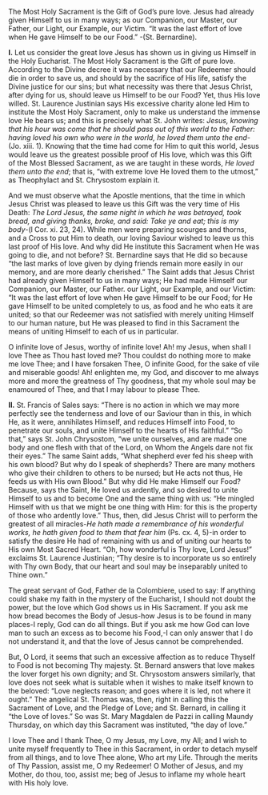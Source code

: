 
The Most Holy Sacrament is the Gift of God’s pure love. Jesus had already given Himself to us in many ways; as our Companion, our Master, our Father, our Light, our Example, our Victim. “It was the last effort of love when He gave Himself to be our Food.” -(St. Bernardine).

**I\.** Let us consider the great love Jesus has shown us in giving us Himself in the Holy Eucharist. The Most Holy Sacrament is the Gift of pure love. According to the Divine decree it was necessary that our Redeemer should die in order to save us, and should by the sacrifice of His life, satisfy the Divine justice for our sins; but what necessity was there that Jesus Christ, after dying for us, should leave us Himself to be our Food? Yet, thus His love willed. St. Laurence Justinian says His excessive charity alone led Him to institute the Most Holy Sacrament, only to make us understand the immense love He bears us; and this is precisely what St. John writes: _Jesus, knowing that his hour was come that he should pass out of this world to the Father: having loved his own who were in the world, he loved them unto the end_-(Jo. xiii. 1). Knowing that the time had come for Him to quit this world, Jesus would leave us the greatest possible proof of His love, which was this Gift of the Most Blessed Sacrament, as we are taught in these words, _He loved them unto the end_; that is, “with extreme love He loved them to the utmost,” as Theophylact and St. Chrysostom explain it.

And we must observe what the Apostle mentions, that the time in which Jesus Christ was pleased to leave us this Gift was the very time of His Death: _The Lord Jesus, the same night in which he was betrayed, took bread, and giving thanks, broke, and said: Take ye and eat; this is my body_-(l Cor. xi. 23, 24). While men were preparing scourges and thorns, and a Cross to put Him to death, our loving Saviour wished to leave us this last proof of His love. And why did He institute this Sacrament when He was going to die, and not before? St. Bernardine says that He did so because “the last marks of love given by dying friends remain more easily in our memory, and are more dearly cherished.” The Saint adds that Jesus Christ had already given Himself to us in many ways; He had made Himself our Companion, our Master, our Father. our Light, our Example, and our Victim: “It was the last effort of love when He gave Himself to be our Food; for He gave Himself to be united completely to us, as food and he who eats it are united; so that our Redeemer was not satisfied with merely uniting Himself to our human nature, but He was pleased to find in this Sacrament the means of uniting Himself to each of us in particular.

O infinite love of Jesus, worthy of infinite love! Ah! my Jesus, when shall I love Thee as Thou hast loved me? Thou couldst do nothing more to make me love Thee; and I have forsaken Thee, O infinite Good, for the sake of vile and miserable goods! Ah! enlighten me, my God, and discover to me always more and more the greatness of Thy goodness, that my whole soul may be enamoured of Thee, and that I may labour to please Thee.

**II\.** St. Francis of Sales says: “There is no action in which we may more perfectly see the tenderness and love of our Saviour than in this, in which He, as it were, annihilates Himself, and reduces Himself into Food, to penetrate our souls, and unite Himself to the hearts of His faithful.” “So that,” says St. John Chrysostom, “we unite ourselves, and are made one body and one flesh with that of the Lord, on Whom the Angels dare not fix their eyes.” The same Saint adds, “What shepherd ever fed his sheep with his own blood? But why do I speak of shepherds? There are many mothers who give their children to others to be nursed; but He acts not thus, He feeds us with His own Blood.” But why did He make Himself our Food? Because, says the Saint, He loved us ardently, and so desired to unite Himself to us and to become One and the same thing with us: “He mingled Himself with us that we might be one thing with Him: for this is the property of those who ardently love.” Thus, then, did Jesus Christ will to perform the greatest of all miracles-_He hath made a remembrance of his wonderful works, he hath given food to them that fear him_ (Ps. cx. 4, 5)-in order to satisfy the desire He had of remaining with us and of uniting our hearts to His own Most Sacred Heart. “Oh, how wonderful is Thy love, Lord Jesus!” exclaims St. Laurence Justinian; “Thy desire is to incorporate us so entirely with Thy own Body, that our heart and soul may be inseparably united to Thine own.”

The great servant of God, Father de la Colombiere, used to say: If anything could shake my faith in the mystery of the Eucharist, I should not doubt the power, but the love which God shows us in His Sacrament. If you ask me how bread becomes the Body of Jesus-how Jesus is to be found in many places-I reply, God can do all things. But if you ask me how God can love man to such an excess as to become his Food,-I can only answer that I do not understand it, and that the love of Jesus cannot be comprehended.

But, O Lord, it seems that such an excessive affection as to reduce Thyself to Food is not becoming Thy majesty. St. Bernard answers that love makes the lover forget his own dignity; and St. Chrysostom answers similarly, that love does not seek what is suitable when it wishes to make itself known to the beloved: “Love neglects reason; and goes where it is led, not where it ought.” The angelical St. Thomas was, then, right in calling this the Sacrament of Love, and the Pledge of Love; and St. Bernard, in calling it “the Love of loves.” So was St. Mary Magdalen de Pazzi in calling Maundy Thursday, on which day this Sacrament was instituted, “the day of love.”

I love Thee and I thank Thee, O my Jesus, my Love, my All; and I wish to unite myself frequently to Thee in this Sacrament, in order to detach myself from all things, and to love Thee alone, Who art my Life. Through the merits of Thy Passion, assist me, O my Redeemer! O Mother of Jesus, and my Mother, do thou, too, assist me; beg of Jesus to inflame my whole heart with His holy love.

